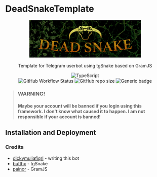 # DeadSnakeTemplate

<div align="center">

<img src="docs/images/Banner.png" width=70%>

Template for Telegram userbot using tgSnake based on GramJS

![TypeScript](https://badgen.net/badge/icon/typescript?label=language&style=flat-square)  
![GitHub Workflow Status](https://img.shields.io/github/workflow/status/dickymuliafiqri/DeadSnakeTemplate/Node.js%20CI?label=test&style=flat-square)
![GitHub repo size](https://img.shields.io/github/repo-size/dickymuliafiqri/DeadSnakeTemplate?style=flat-square&color=success)
![Generic badge](https://img.shields.io/badge/node->=14.x-success?style=flat-square)

</div>

> ### WARNING! <br/>
> #### Maybe your account will be banned if you login using this framework. I don't know what caused it to happen. I am not responsible if your account is banned!


## Installation and Deployment

### Credits

- [dickymuliafiqri](https://github.com/dickymuliafiqri) - writing this bot
- [butthx](https://github.com/butthx) - tgSnake
- [painor](https://github.com/painor) - GramJS